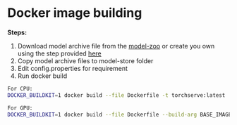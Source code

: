 
# Docker image building

**Steps:**

 1. Download model archive file from the [model-zoo](https://github.com/pytorch/serve/blob/master/docs/model_zoo.md) or create you own using the step provided [here](https://github.com/pytorch/serve/blob/master/model-archiver/README.md)
 2. Copy model archive files to model-store folder
 3. Edit config.properties for requirement
 4. Run docker build

```bash
For CPU:
DOCKER_BUILDKIT=1 docker build --file Dockerfile -t torchserve:latest .

For GPU:
DOCKER_BUILDKIT=1 docker build --file Dockerfile --build-arg BASE_IMAGE=nvidia/cuda:10.1-cudnn7-runtime-ubuntu18.04 -t torchserve:latest .
```

